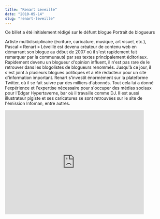 ```yaml
---
title: "Renart Léveillé"
date: "2010-05-14"
slug: "renart-leveille"
---
```


Ce billet a été initialement rédigé sur le défunt blogue Portrait de blogueurs

Artiste multidisciplinaire (écriture, caricature, musique, art visuel, etc.), Pascal « Renart » Léveillé est devenu créateur de contenu web en démarrant son blogue au début de 2007 où il s'est rapidement fait remarquer par la communauté par ses textes principalement éditoriaux. Rapidement devenu un blogueur d'opinion influent, il n'est pas rare de le retrouver dans les blogolistes de blogueurs renommés. Jusqu'à ce jour, il s'est joint à plusieurs blogues politiques et a été rédacteur pour un site d'information important. Renart s'investit énormément sur la plateforme Twitter, où il se fait suivre par des milliers d'abonnés. Tout cela lui a donné l'expérience et l'expertise nécessaire pour s'occuper des médias sociaux pour l'Edgar Hypertaverne, bar où il travaille comme DJ. Il est aussi illustrateur pigiste et ses caricatures se sont retrouvées sur le site de l'émission Infoman, entre autres.

<iframe width="459" height="344" src="https://www.youtube.com/embed/dnqAo4qH5Co?feature=oembed" frameborder="0" allowfullscreen></iframe>
